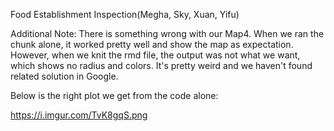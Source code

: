 Food Establishment Inspection(Megha, Sky, Xuan, Yifu)

Additional Note:
There is something wrong with our Map4. When we ran the chunk alone, it worked pretty well and show the map as expectation. However, when we knit the rmd file, the output was not what we want, which shows no radius and colors. It's pretty weird and we haven't found related solution in Google. 

Below is the right plot we get from the code alone:

https://i.imgur.com/TvK8gqS.png
